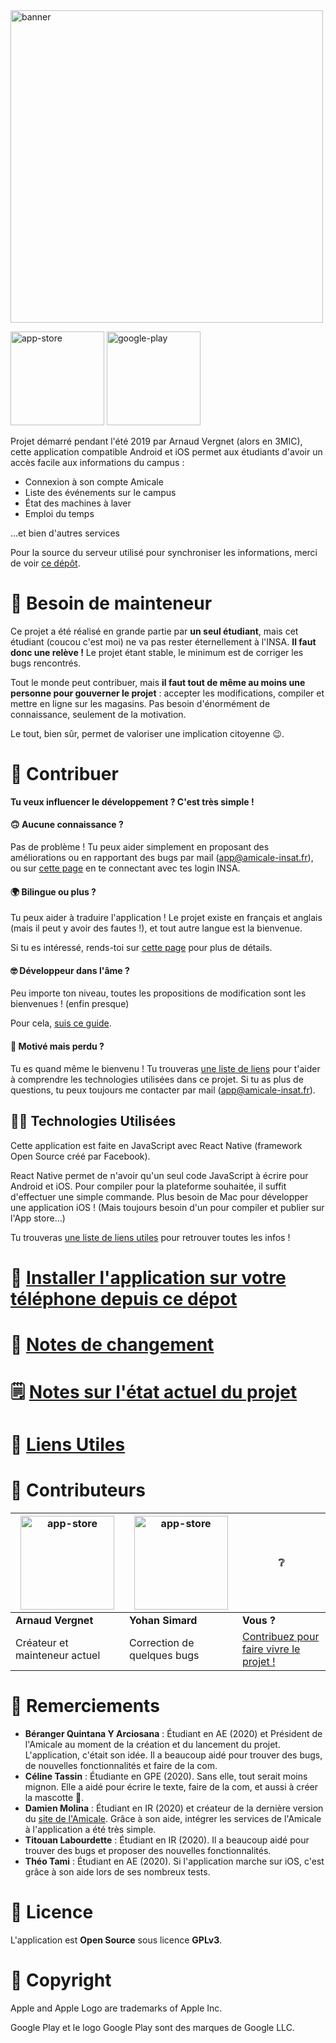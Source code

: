 <img src="https://etud.insa-toulouse.fr/~amicale_app/images/promo/Banner.png" alt="banner" width="500"/>

[<img src="https://etud.insa-toulouse.fr/~amicale_app/images/promo/app-store-badge.png" alt="app-store" width="150"/>](https://apps.apple.com/us/app/id1477722148)
[<img src="https://etud.insa-toulouse.fr/~amicale_app/images/promo/google-play-badge.png" alt="google-play" width="150"/>](https://play.google.com/store/apps/details?id=fr.amicaleinsat.application)

Projet démarré pendant l'été 2019 par Arnaud Vergnet (alors en 3MIC), cette application compatible Android et iOS permet aux étudiants d'avoir un accès facile aux informations du campus :
 - Connexion à son compte Amicale
 - Liste des événements sur le campus
 - État des machines à laver
 - Emploi du temps

...et bien d'autres services

Pour la source du serveur utilisé pour synchroniser les informations, merci de voir [ce dépôt](https://git.etud.insa-toulouse.fr/vergnet/application-amicale-serveur).

# 🔎 Besoin de mainteneur

Ce projet a été réalisé en grande partie par **un seul étudiant**, mais cet étudiant (coucou c'est moi) ne va pas rester éternellement à l'INSA. **Il faut donc une relève !** Le projet étant stable, le minimum est de corriger les bugs rencontrés.

Tout le monde peut contribuer, mais **il faut tout de même au moins une personne pour gouverner le projet** : accepter les modifications, compiler et mettre en ligne sur les magasins. Pas besoin d'énormément de connaissance, seulement de la motivation.

Le tout, bien sûr, permet de valoriser une implication citoyenne 😉. 

# 🚀 Contribuer

**Tu veux influencer le développement ? C'est très simple !**

#### 🙃 Aucune connaissance ?
Pas de problème ! Tu peux aider simplement en proposant des améliorations ou en rapportant des bugs par mail ([app@amicale-insat.fr](mailto:app@amicale-insat.fr)), ou sur [cette page](https://git.etud.insa-toulouse.fr/vergnet/application-amicale/issues) en te connectant avec tes login INSA.

#### 🌍 Bilingue ou plus ?

Tu peux aider à traduire l'application ! Le projet existe en français et anglais (mais il peut y avoir des fautes !), et tout autre langue est la bienvenue.

Si tu es intéressé, rends-toi sur [cette page]() pour plus de détails.

#### 🤓 Développeur dans l'âme ?
Peu importe ton niveau, toutes les propositions de modification sont les bienvenues ! (enfin presque)

Pour cela, [suis ce guide](doc/CONTRIBUTE.md).

#### 🤯 Motivé mais perdu ?
Tu es quand même le bienvenu ! Tu trouveras [une liste de liens](doc/LINKS.md) pour t'aider à comprendre les technologies utilisées dans ce projet. Si tu as plus de questions, tu peux toujours me contacter par mail  ([app@amicale-insat.fr](mailto:app@amicale-insat.fr)). 

## 👨‍💻 Technologies Utilisées
Cette application est faite en JavaScript avec React Native (framework Open Source créé par Facebook).

React Native permet de n'avoir qu'un seul code JavaScript à écrire pour Android et iOS. Pour compiler pour la plateforme souhaitée, il suffit d'effectuer une simple commande. Plus besoin de Mac pour développer une application iOS ! (Mais toujours besoin d'un pour compiler et publier sur l'App store...)

Tu trouveras [une liste de liens utiles](doc/LINKS.md) pour retrouver toutes les infos !

# 💾 [Installer l'application sur votre téléphone depuis ce dépot](doc/INSTALL.md)

# 📔️ [Notes de changement](Changelog.md)

# 🗒️ [Notes sur l'état actuel du projet](doc/NOTES.md)

# 🔗 [Liens Utiles](doc/LINKS.md)

# 🤝 Contributeurs

| <img src="https://secure.gravatar.com/avatar/8e33a1b2cedf7168e8468a1522cc8c56?d=identicon&s=290" alt="app-store" width="150"/> | <img src="https://secure.gravatar.com/avatar/9792c3643f98cddbc2a42e05422fe66e?d=identicon&s=290" alt="app-store" width="150"/> | ❔ |
|--------------------------------|--------------------------------|-------------------------------------------|
| **Arnaud Vergnet**             | **Yohan Simard**               | **Vous ?**                                 |
| Créateur et mainteneur actuel  | Correction de quelques bugs    | [Contribuez pour faire vivre le projet !](#contribuer)   |

# 👏 Remerciements

* **Béranger Quintana Y Arciosana** : Étudiant en AE (2020) et Président de l'Amicale au moment de la création et du lancement du projet. L'application, c'était son idée. Il a beaucoup aidé pour trouver des bugs, de nouvelles fonctionnalités et faire de la com.
* **Céline Tassin** : Étudiante en GPE (2020). Sans elle, tout serait moins mignon. Elle a aidé pour écrire le texte, faire de la com, et aussi à créer la mascotte 🦊.
* **Damien Molina** : Étudiant en IR (2020) et créateur de la dernière version du [site de l'Amicale](https://amicale-insat.fr/). Grâce à son aide, intégrer les services de l'Amicale à l'application a été très simple. 
* **Titouan Labourdette** : Étudiant en IR (2020). Il a beaucoup aidé pour trouver des bugs et proposer des nouvelles fonctionnalités.
* **Théo Tami** : Étudiant en AE (2020). Si l'application marche sur iOS, c'est grâce à son aide lors de ses nombreux tests. 

# 📄 Licence

L'application est **Open Source** sous licence **GPLv3**.

# 🔐 Copyright
Apple and Apple Logo are trademarks of Apple Inc.

Google Play et le logo Google Play sont des marques de Google LLC.
